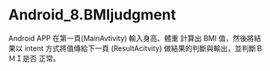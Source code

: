# Android_8.BMIjudgment
Android APP 在第一頁(MainAvtivity) 輸入身高、體重 計算出 BMI 值，然後將結果以 intent 方式將值傳給下一頁 (ResultAcitvity) 做結果的判斷與輸出，並判斷ＢＭＩ是否 正常。
